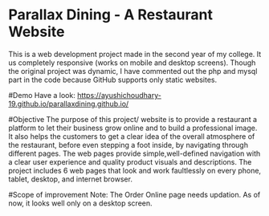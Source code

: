 # Parallax Dining - A Restaurant Website
This is a web development project made in the second year of my college. It us completely responsive (works on mobile and desktop screens). Though the original project was dynamic, I have commented out the php and mysql part in the code because GitHub supports only static websites.

#Demo 
Have a look: https://ayushichoudhary-19.github.io/parallaxdining.github.io/

#Objective
The purpose of this project/ website is to provide a restaurant a platform to let their business grow
online and to build a professional image. It also helps the customers to get a clear idea of the
overall atmosphere of the restaurant, before even stepping a foot inside, by navigating through
different pages. The web pages provide simple,well-defined navigation with a clear user experience
and quality product visuals and descriptions. The project includes 6 web pages that look and work
faultlessly on every phone, tablet, desktop, and internet browser.


#Scope of improvement 
Note: The Order Online page needs updation. As of now, it looks well only on a desktop screen. 


